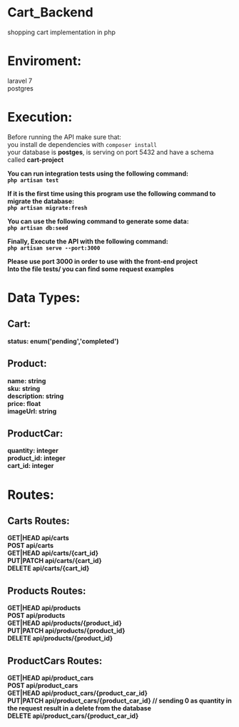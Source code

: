 # Cart_Backend

shopping cart implementation in php

# Enviroment:

laravel 7<br>
postgres <br>

# Execution:

Before running the API make sure that: <br>
you install de dependencies with `composer install` <br>
your database is <b>postges</b>, is serving on port 5432 and have a schema called <b>cart-project<b><br>

You can run integration tests using the following command: <br>
`php artisan test` <br>

If it is the first time using this program use the following command to migrate the database: <br>
`php artisan migrate:fresh` <br>

You can use the following command to generate some data: <br>
`php artisan db:seed`<br>

Finally, Execute the API with the following command:<br>
`php artisan serve --port:3000`<br>

Please use port <b>3000</b> in order to use with the front-end project <br>
Into the file tests/ you can find some request examples

# Data Types:

## Cart:

status: enum('pending','completed')

## Product:

name: string<br>
sku: string<br>
description: string<br>
price: float<br>
imageUrl: string<br>

## ProductCar:

quantity: integer<br>
product_id: integer<br>
cart_id: integer<br>

# Routes:

## Carts Routes:

GET|HEAD api/carts <br>
POST api/carts <br>
GET|HEAD api/carts/{cart_id} <br>
PUT|PATCH api/carts/{cart_id} <br>
DELETE api/carts/{cart_id} <br>

## Products Routes:

GET|HEAD api/products <br>
POST api/products <br>
GET|HEAD api/products/{product_id} <br>
PUT|PATCH api/products/{product_id} <br>
DELETE api/products/{product_id} <br>

## ProductCars Routes:

GET|HEAD api/product_cars <br>
POST api/product_cars <br>
GET|HEAD api/product_cars/{product_car_id} <br>
PUT|PATCH api/product_cars/{product_car_id} // sending 0 as quantity in the request result in a delete from the database <br>
DELETE api/product_cars/{product_car_id} <br>
